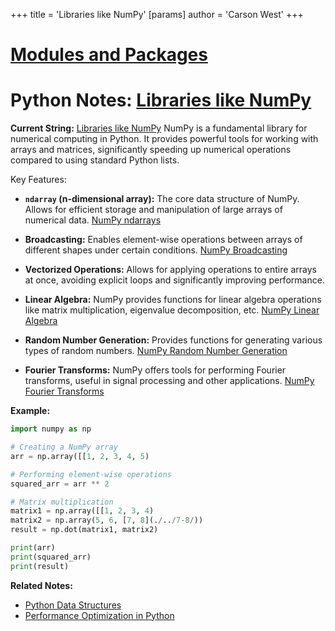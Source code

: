 +++
 title = 'Libraries like NumPy'
[params]
	author = 'Carson West'
+++
# [Modules and Packages](./../modules-and-packages/)
# Python Notes: [Libraries like NumPy](./../libraries-like-numpy/) 
**Current String:** [Libraries like NumPy](./../libraries-like-numpy/) 
NumPy is a fundamental library for numerical computing in Python.  It provides powerful tools for working with arrays and matrices, significantly speeding up numerical operations compared to using standard Python lists.

Key Features:

* **`ndarray` (n-dimensional array):** The core data structure of NumPy.  Allows for efficient storage and manipulation of large arrays of numerical data.  [NumPy ndarrays](./../numpy-ndarrays/)

* **Broadcasting:** Enables element-wise operations between arrays of different shapes under certain conditions. [NumPy Broadcasting](./../numpy-broadcasting/)

* **Vectorized Operations:**  Allows for applying operations to entire arrays at once, avoiding explicit loops and significantly improving performance.

* **Linear Algebra:** NumPy provides functions for linear algebra operations like matrix multiplication, eigenvalue decomposition, etc. [NumPy Linear Algebra](./../numpy-linear-algebra/)

* **Random Number Generation:**  Provides functions for generating various types of random numbers. [NumPy Random Number Generation](./../numpy-random-number-generation/)

* **Fourier Transforms:**  NumPy offers tools for performing Fourier transforms, useful in signal processing and other applications. [NumPy Fourier Transforms](./../numpy-fourier-transforms/)


**Example:**

```python
import numpy as np

# Creating a NumPy array
arr = np.array([[1, 2, 3, 4, 5)

# Performing element-wise operations
squared_arr = arr ** 2 

# Matrix multiplication
matrix1 = np.array([[1, 2, 3, 4)
matrix2 = np.array(5, 6, [7, 8](./../7-8/))
result = np.dot(matrix1, matrix2)

print(arr)
print(squared_arr)
print(result)

```

**Related Notes:**

* [Python Data Structures](./../python-data-structures/)
* [Performance Optimization in Python](./../performance-optimization-in-python/)


